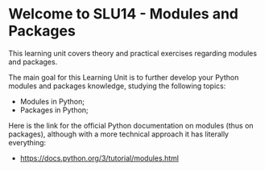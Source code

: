 # Welcome to SLU14 - Modules and Packages

This learning unit covers theory and practical exercises regarding modules and packages.

The main goal for this Learning Unit is to further develop your Python modules and packages knowledge, studying the following topics:
- Modules in Python;
- Packages in Python;


Here is the link for the official Python documentation on modules (thus on packages), although with a more technical approach it has literally everything:
- https://docs.python.org/3/tutorial/modules.html


